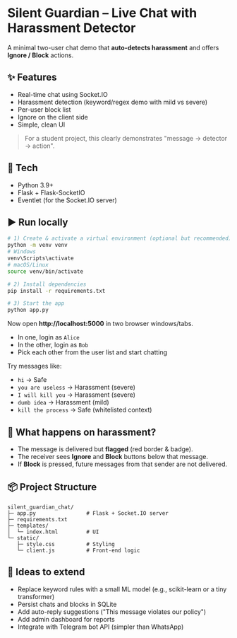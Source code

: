 # Silent Guardian – Live Chat with Harassment Detector

A minimal two-user chat demo that **auto-detects harassment** and offers **Ignore / Block** actions.

## ✨ Features
- Real-time chat using Socket.IO
- Harassment detection (keyword/regex demo with mild vs severe)
- Per-user block list
- Ignore on the client side
- Simple, clean UI

> For a student project, this clearly demonstrates "message → detector → action".

## 🧰 Tech
- Python 3.9+
- Flask + Flask-SocketIO
- Eventlet (for the Socket.IO server)

## ▶️ Run locally

```bash
# 1) Create & activate a virtual environment (optional but recommended)
python -m venv venv
# Windows
venv\Scripts\activate
# macOS/Linux
source venv/bin/activate

# 2) Install dependencies
pip install -r requirements.txt

# 3) Start the app
python app.py
```
Now open **http://localhost:5000** in two browser windows/tabs.
- In one, login as `Alice`
- In the other, login as `Bob`
- Pick each other from the user list and start chatting

Try messages like:
- `hi` → Safe
- `you are useless` → Harassment (severe)
- `I will kill you` → Harassment (severe)
- `dumb idea` → Harassment (mild)
- `kill the process` → Safe (whitelisted context)

## 🧪 What happens on harassment?
- The message is delivered but **flagged** (red border & badge).
- The receiver sees **Ignore** and **Block** buttons below that message.
- If **Block** is pressed, future messages from that sender are not delivered.

## 📦 Project Structure
```
silent_guardian_chat/
├─ app.py                # Flask + Socket.IO server
├─ requirements.txt
├─ templates/
│  └─ index.html         # UI
└─ static/
   ├─ style.css          # Styling
   └─ client.js          # Front-end logic
```

## 🚀 Ideas to extend
- Replace keyword rules with a small ML model (e.g., scikit-learn or a tiny transformer)
- Persist chats and blocks in SQLite
- Add auto-reply suggestions ("This message violates our policy")
- Add admin dashboard for reports
- Integrate with Telegram bot API (simpler than WhatsApp)
```

